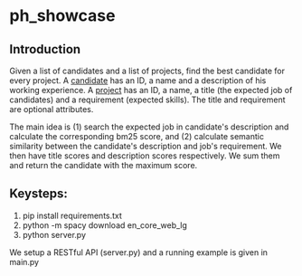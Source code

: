 # ph_showcase

## Introduction

Given a list of candidates and a list of projects, find the best candidate for every project. A [candidate](./data/candidates.csv) has an ID, a name and a description of his working experience. A [project](./data/projects.csv) has an ID, a name, a title (the expected job of candidates) and a requirement (expected skills). The title and requirement are optional attributes.

The main idea is (1) search the expected job in candidate's description and calculate the corresponding bm25 score, and (2) calculate semantic similarity between the candidate's description and job's requirement. We then have title scores and description scores respectively. We sum them and return the candidate with the maximum score.

## Keysteps:

1. pip install requirements.txt
2. python -m spacy download en_core_web_lg
3. python server.py

We setup a RESTful API (server.py) and a running example is given in main.py
